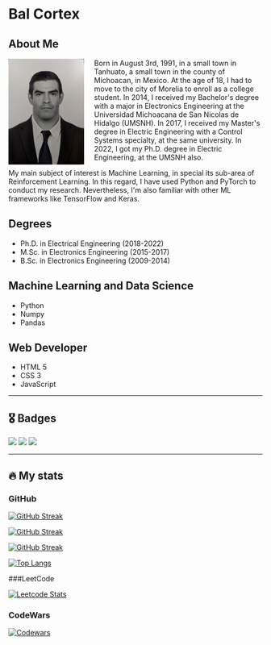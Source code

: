 # Bal Cortex

## About Me

<img style='float: left; margin: 0px 20px 5px 0px;'  src='./img/bal_phd_photo.jpg' width=150/>

Born in August 3rd, 1991, in a small town in Tanhuato, a small town in the county of Michoacan, in Mexico. At the age of 18, I had to move to the city of Morelia to enroll as a college student. In 2014, I received my Bachelor's degree with a major in Electronics Engineering at the Universidad Michoacana de San Nicolas de Hidalgo (UMSNH). In 2017, I received my Master's degree in Electric Engineering with a Control Systems specialty, at the same university. In 2022, I got my Ph.D. degree in Electric Engineering, at the UMSNH also.

My main subject of interest is Machine Learning, in special its sub-area of Reinforcement Learning. In this regard, I have used Python and PyTorch to conduct my research. Nevertheless, I'm also familiar with other ML frameworks like TensorFlow and Keras.

## Degrees

* Ph.D. in Electrical Engineering (2018-2022)
* M.Sc. in Electronics Engineering (2015-2017)
* B.Sc. in Electronics Engineering (2009-2014)

## Machine Learning and Data Science

* Python
* Numpy
* Pandas

## Web Developer

* HTML 5
* CSS 3
* JavaScript

---

## 🎖️ Badges

<a href='https://www.credly.com/badges/bf3437ed-8755-42a4-8d4d-944e41ac151d/public_url'><img src='https://images.credly.com/images/d41de2b7-cbc2-47ec-bcf1-ebecbe83872f/GCC_badge_DA_1000x1000.png' width=180 /></a>
<a href='https://www.credly.com/badges/bf3437ed-8755-42a4-8d4d-944e41ac151d/public_url'><img src='https://images.credly.com/images/9267a387-1a51-4ebe-8c05-976a5ec4c3d0/image.png' width=180 /></a>
<a href='https://www.credly.com/badges/40e504c8-b856-4fcf-8f40-0afa93d13157/public_url'><img src='https://images.credly.com/images/dfcd0d51-de72-4e1c-8f8c-11dad7711124/image.png' width=180 /> </a>

---
## 🔥 My stats

### GitHub

[![GitHub Streak](https://streak-stats.demolab.com?user=balcortex&mode=weekly&hide_current_streak=true&hide_longest_streak=true&theme=dark&background=000000)](https://git.io/streak-stats)

[![GitHub Streak](http://github-readme-streak-stats.herokuapp.com?user=balcortex&theme=dark&background=000000&hide_total_contributions=true)](https://git.io/streak-stats)

[![GitHub Streak](http://github-readme-streak-stats.herokuapp.com?user=balcortex&theme=dark&background=000000&mode=weekly&hide_total_contributions=true)](https://git.io/streak-stats)

[![Top Langs](https://github-readme-stats.vercel.app/api/top-langs/?username=balcortex&layout=compact&theme=vision-friendly-dark&hide=jupyter%20notebook&card_width=498)](https://github.com/anuraghazra/github-readme-stats)

###LeetCode

[![Leetcode Stats](https://leetcard.jacoblin.cool/balcortex?theme=dark&ext=heatmap)](https://leetcode.com/balcortex)
<!--- https://github.com/JacobLinCool/LeetCode-Stats-Card -->


### CodeWars


[![Codewars](https://github.r2v.ch/codewars?user=balcortex&top_languages=true&hide_clan=true&theme=dark&stroke=white)](https://www.codewars.com/users/balcortex)
<!--- https://github.com/DiniFarb/codewars_readme_stats -->


